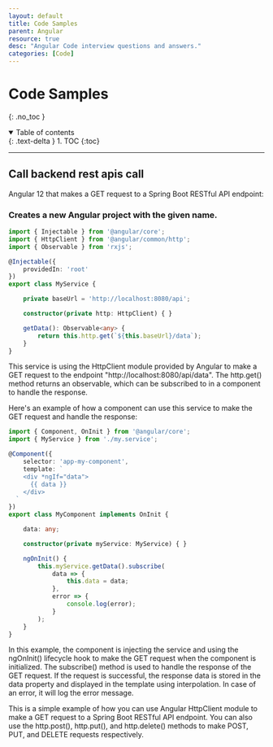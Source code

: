 ```yaml
---
layout: default
title: Code Samples
parent: Angular
resource: true
desc: "Angular Code interview questions and answers."
categories: [Code]
---
```


# Code Samples
{: .no_toc }

<details open markdown="block">
  <summary>
    Table of contents
  </summary>
  {: .text-delta }
1. TOC
{:toc}
</details>

---


##  Call backend rest apis call

Angular 12 that makes a GET request to a Spring Boot RESTful API endpoint:

### Creates a new Angular project with the given name.

```typescript
import { Injectable } from '@angular/core';
import { HttpClient } from '@angular/common/http';
import { Observable } from 'rxjs';

@Injectable({
    providedIn: 'root'
})
export class MyService {

    private baseUrl = 'http://localhost:8080/api';

    constructor(private http: HttpClient) { }

    getData(): Observable<any> {
        return this.http.get(`${this.baseUrl}/data`);
    }
}

```

This service is using the HttpClient module provided by Angular to make a GET request to the endpoint "http://localhost:8080/api/data". The http.get() method returns an observable, which can be subscribed to in a component to handle the response.

Here's an example of how a component can use this service to make the GET request and handle the response:

```typescript
import { Component, OnInit } from '@angular/core';
import { MyService } from './my.service';

@Component({
    selector: 'app-my-component',
    template: `
    <div *ngIf="data">
      {{ data }}
    </div>
  `
})
export class MyComponent implements OnInit {

    data: any;

    constructor(private myService: MyService) { }

    ngOnInit() {
        this.myService.getData().subscribe(
            data => {
                this.data = data;
            },
            error => {
                console.log(error);
            }
        );
    }
}

```

In this example, the component is injecting the service and using the ngOnInit() lifecycle hook to make the GET request when the component is initialized. The subscribe() method is used to handle the response of the GET request. If the request is successful, the response data is stored in the data property and displayed in the template using interpolation. In case of an error, it will log the error message.

This is a simple example of how you can use Angular HttpClient module to make a GET request to a Spring Boot RESTful API endpoint. You can also use the http.post(), http.put(), and http.delete() methods to make POST, PUT, and DELETE requests respectively.



